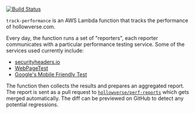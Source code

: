 [![Build Status](https://travis-ci.org/hollowverse/track-performance.svg?branch=master)](https://travis-ci.org/hollowverse/track-performance)

`track-performance` is an AWS Lambda function that tracks the performance of hollowverse.com.

Every day, the function runs a set of "reporters", each reporter communicates with a particular performance testing service. Some of the services used currently include:

* [securityheaders.io](https://securityheaders.io)
* [WebPageTest](https://webpagetest.org/)
* [Google's Mobile Friendly Test](https://search.google.com/test/mobile-friendly)

The function then collects the results and prepares an aggregated report. The report is sent as a pull request to [`hollowverse/perf-reports`](https://github.com/hollowverse/perf-reports) which gets merged automatically. The diff can be previewed on GitHub to detect any potential regressions.
